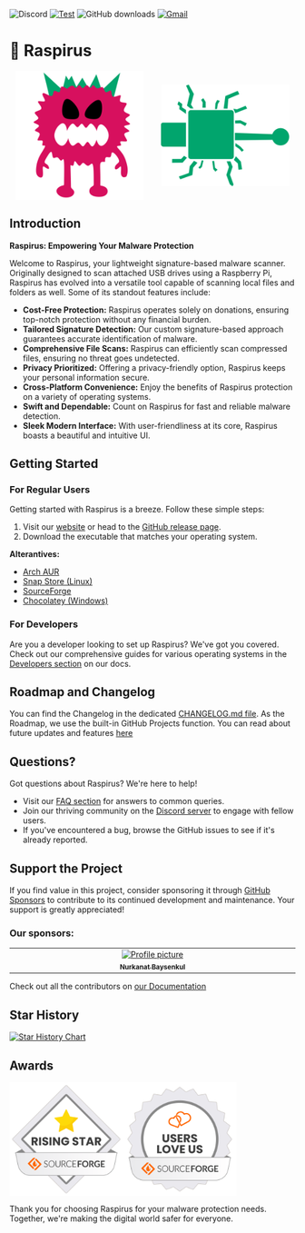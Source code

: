 ![Discord](https://img.shields.io/discord/1132753101485514774?logo=discord&label=Join%20the%20Discord)
[![Test](https://github.com/Raspirus/Raspirus/actions/workflows/testproject.yml/badge.svg)](https://github.com/Raspirus/Raspirus/actions/workflows/testproject.yml)
![GitHub downloads](https://img.shields.io/github/downloads/Raspirus/Raspirus/total?label=Downloads)
[![Gmail](https://img.shields.io/badge/Contact_Us-Gmail-red?style=flat&logo=gmail)](mailto:raspirus.dev@gmail.com)

# :rocket: Raspirus
<div align="center">
  <img src="https://raw.githubusercontent.com/Raspirus/media/refs/heads/main/logo/logo-final.svg" alt="Logo" style="width: 45%; max-width: 400px; vertical-align: middle; margin-right: 5%;">
  <img src="https://raw.githubusercontent.com/Raspirus/media/refs/heads/main/logo/usb-final.svg" alt="USB" style="width: 45%; max-width: 400px; vertical-align: middle;">
</div>


<!-- https://docs.github.com/en/get-started/writing-on-github/getting-started-with-writing-and-formatting-on-github/basic-writing-and-formatting-syntax#alerts -->

## Introduction

**Raspirus: Empowering Your Malware Protection**

Welcome to Raspirus, your lightweight signature-based malware scanner. Originally designed to scan attached USB drives using a Raspberry Pi, Raspirus has evolved into a versatile tool capable of scanning local files and folders as well. Some of its standout features include:

- **Cost-Free Protection:** Raspirus operates solely on donations, ensuring top-notch protection without any financial burden.
- **Tailored Signature Detection:** Our custom signature-based approach guarantees accurate identification of malware.
- **Comprehensive File Scans:** Raspirus can efficiently scan compressed files, ensuring no threat goes undetected.
- **Privacy Prioritized:** Offering a privacy-friendly option, Raspirus keeps your personal information secure.
- **Cross-Platform Convenience:** Enjoy the benefits of Raspirus protection on a variety of operating systems.
- **Swift and Dependable:** Count on Raspirus for fast and reliable malware detection.
- **Sleek Modern Interface:** With user-friendliness at its core, Raspirus boasts a beautiful and intuitive UI.

## Getting Started

### For Regular Users

Getting started with Raspirus is a breeze. Follow these simple steps:

1. Visit our [website](https://raspirus.deno.dev) or head to the [GitHub release page](https://github.com/Raspirus/Raspirus/releases/latest).
2. Download the executable that matches your operating system.

**Alterantives:**

- [Arch AUR](https://aur.archlinux.org/packages/raspirus/)
- [Snap Store (Linux)](https://snapcraft.io/raspirus/)
- [SourceForge](https://sourceforge.net/projects/raspirus/files/latest/download)
- [Chocolatey (Windows)](https://community.chocolatey.org/packages/raspirus/)

### For Developers

Are you a developer looking to set up Raspirus? We've got you covered. Check out our comprehensive guides for various operating systems in the [Developers section](https://raspirus.github.io/docs/Developers/) on our docs.

## Roadmap and Changelog

You can find the Changelog in the dedicated [CHANGELOG.md file](./CHANGELOG.md). As the Roadmap, we use the built-in GitHub Projects function. You can read about future updates and features [here](https://github.com/orgs/Raspirus/projects/3)

## Questions?

Got questions about Raspirus? We're here to help!

- Visit our [FAQ section](https://raspirus.github.io/docs/faq) for answers to common queries.
- Join our thriving community on the [Discord server](https://discord.gg/Vx7fW9PA8B) to engage with fellow users.
- If you've encountered a bug, browse the GitHub issues to see if it's already reported.


## Support the Project
If you find value in this project, consider sponsoring it through [GitHub Sponsors](https://github.com/sponsors/Raspirus) to contribute to its continued development and maintenance. Your support is greatly appreciated!

### Our sponsors:
<table>
  <tbody>
    <tr>
      <td align="center" valign="top" width="14.28%"><a href="https://github.com/tuchaVshortah"><img src="https://avatars.githubusercontent.com/u/71591558?v=4" width="100px;" alt="Profile picture"/><br /><sub><b>Nurkanat Baysenkul</b></sub></a></td>
    </tr>
  </tbody>
</table>

Check out all the contributors on [our Documentation](https://raspirus.github.io/docs/stars/)

## Star History

<a href="https://star-history.com/#Raspirus/Raspirus&Date">
  <picture>
    <source media="(prefers-color-scheme: dark)" srcset="https://api.star-history.com/svg?repos=Raspirus/Raspirus&type=Date&theme=dark" />
    <source media="(prefers-color-scheme: light)" srcset="https://api.star-history.com/svg?repos=Raspirus/Raspirus&type=Date" />
    <img alt="Star History Chart" src="https://api.star-history.com/svg?repos=Raspirus/Raspirus&type=Date" />
  </picture>
</a>

## Awards
<div style="display: flex; flex-direction: row;">
    <img src="https://raw.githubusercontent.com/Raspirus/media/main/awards/oss-rising-star-white.svg" alt="Sourceforge award 1" width="200" style="max-width:100%;">
    <img src="https://raw.githubusercontent.com/Raspirus/media/main/awards/oss-users-love-us-white.svg" alt="Sourceforge award 2" width="200" style="max-width:100%;">
</div>




Thank you for choosing Raspirus for your malware protection needs. Together, we're making the digital world safer for everyone.
